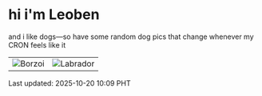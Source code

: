 # hi i'm Leoben

and i like dogs—so have some random dog pics that change whenever my CRON feels like it

|  |  |
|--------|----------|
| ![Borzoi](https://random-dog-vercel.vercel.app/api/random-borzoi?v=1760926184) | ![Labrador](https://random-dog-vercel.vercel.app/api/random-labrador?v=1760926184) |

Last updated: 2025-10-20 10:09 PHT
